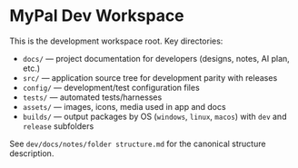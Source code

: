 # MyPal Dev Workspace

This is the development workspace root. Key directories:

- `docs/` — project documentation for developers (designs, notes, AI plan, etc.)
- `src/` — application source tree for development parity with releases
- `config/` — development/test configuration files
- `tests/` — automated tests/harnesses
- `assets/` — images, icons, media used in app and docs
- `builds/` — output packages by OS (`windows`, `linux`, `macos`) with `dev` and `release` subfolders

See `dev/docs/notes/folder structure.md` for the canonical structure description.